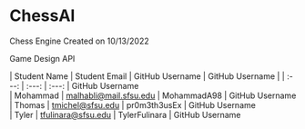 # ChessAI
Chess Engine
Created on 10/13/2022

Game Design API 

| Student Name | Student Email          | GitHub Username  | GitHub Username  | 
|    :---:     |     :---:              |     :---:        | GitHub Username  
| Mohammad     | malhabli@mail.sfsu.edu | MohammadA98      | GitHub Username  
| Thomas       | tmichel@sfsu.edu       | pr0m3th3usEx     | GitHub Username  
| Tyler        | tfulinara@sfsu.edu     | TylerFulinara    | GitHub Username  
